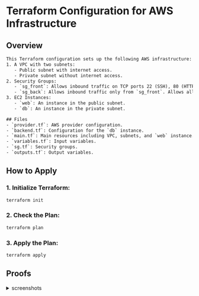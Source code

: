 # Terraform Configuration for AWS Infrastructure

## Overview
```txt
This Terraform configuration sets up the following AWS infrastructure:
1. A VPC with two subnets:
   - Public subnet with internet access.
   - Private subnet without internet access.
2. Security Groups:
   - `sg_front`: Allows inbound traffic on TCP ports 22 (SSH), 80 (HTTP), and 443 (HTTPS). Allows all outbound traffic.
   - `sg_back`: Allows inbound traffic only from `sg_front`. Allows all outbound traffic.
3. EC2 Instances:
   - `web`: An instance in the public subnet.
   - `db`: An instance in the private subnet.

## Files
- `provider.tf`: AWS provider configuration.
- `backend.tf`: Configuration for the `db` instance.
- `main.tf`: Main resources including VPC, subnets, and `web` instance.
- `variables.tf`: Input variables.
- `sg.tf`: Security groups.
- `outputs.tf`: Output variables.
```
## How to Apply
### 1. **Initialize Terraform**:
```sh
terraform init
```
### 2. Check the Plan:
```sh
terraform plan
```
### 3. Apply the Plan:
```sh
terraform apply
```
## Proofs
<details>
  <summary>screenshots</summary>
<image src="screenshots/result.png" alt="curl -I">
</details>
